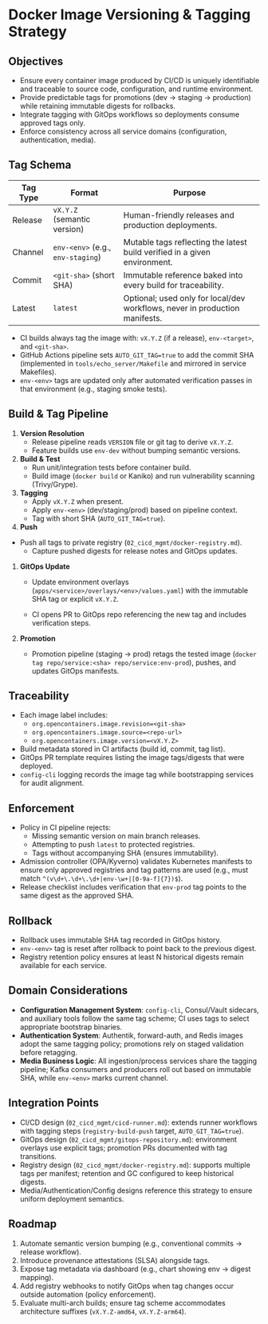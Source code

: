 # Docker Image Versioning & Tagging Strategy

## Objectives

- Ensure every container image produced by CI/CD is uniquely identifiable and traceable to source code, configuration, and runtime environment.
- Provide predictable tags for promotions (dev → staging → production) while retaining immutable digests for rollbacks.
- Integrate tagging with GitOps workflows so deployments consume approved tags only.
- Enforce consistency across all service domains (configuration, authentication, media).

## Tag Schema

| Tag Type | Format                            | Purpose                                                                     |
| -------- | --------------------------------- | --------------------------------------------------------------------------- |
| Release  | `vX.Y.Z` (semantic version)       | Human-friendly releases and production deployments.                         |
| Channel  | `env-<env>` (e.g., `env-staging`) | Mutable tags reflecting the latest build verified in a given environment.   |
| Commit   | `<git-sha>` (short SHA)           | Immutable reference baked into every build for traceability.                |
| Latest   | `latest`                          | Optional; used only for local/dev workflows, never in production manifests. |

- CI builds always tag the image with: `vX.Y.Z` (if a release), `env-<target>`, and `<git-sha>`.
- GitHub Actions pipeline sets `AUTO_GIT_TAG=true` to add the commit SHA (implemented in `tools/echo_server/Makefile` and mirrored in service Makefiles).
- `env-<env>` tags are updated only after automated verification passes in that environment (e.g., staging smoke tests).

## Build & Tag Pipeline

1. **Version Resolution**
   - Release pipeline reads `VERSION` file or git tag to derive `vX.Y.Z`.
   - Feature builds use `env-dev` without bumping semantic versions.
2. **Build & Test**
   - Run unit/integration tests before container build.
   - Build image (`docker build` or Kaniko) and run vulnerability scanning (Trivy/Grype).
3. **Tagging**
   - Apply `vX.Y.Z` when present.
   - Apply `env-<env>` (dev/staging/prod) based on pipeline context.
   - Tag with short SHA (`AUTO_GIT_TAG=true`).
4. **Push**

- Push all tags to private registry (`02_cicd_mgmt/docker-registry.md`).
  - Capture pushed digests for release notes and GitOps updates.

1. **GitOps Update**
   - Update environment overlays (`apps/<service>/overlays/<env>/values.yaml`) with the immutable SHA tag or explicit `vX.Y.Z`.

   - CI opens PR to GitOps repo referencing the new tag and includes verification steps.

2. **Promotion**
   - Promotion pipeline (staging → prod) retags the tested image (`docker tag repo/service:<sha> repo/service:env-prod`), pushes, and updates GitOps manifests.

## Traceability

- Each image label includes:
  - `org.opencontainers.image.revision=<git-sha>`
  - `org.opencontainers.image.source=<repo-url>`
  - `org.opencontainers.image.version=<vX.Y.Z>`
- Build metadata stored in CI artifacts (build id, commit, tag list).
- GitOps PR template requires listing the image tags/digests that were deployed.
- `config-cli` logging records the image tag while bootstrapping services for audit alignment.

## Enforcement

- Policy in CI pipeline rejects:
  - Missing semantic version on main branch releases.
  - Attempting to push `latest` to protected registries.
  - Tags without accompanying SHA (ensures immutability).
- Admission controller (OPA/Kyverno) validates Kubernetes manifests to ensure only approved registries and tag patterns are used (e.g., must match `^(v\d+\.\d+\.\d+|env-\w+|[0-9a-f]{7})$`).
- Release checklist includes verification that `env-prod` tag points to the same digest as the approved SHA.

## Rollback

- Rollback uses immutable SHA tag recorded in GitOps history.
- `env-<env>` tag is reset after rollback to point back to the previous digest.
- Registry retention policy ensures at least N historical digests remain available for each service.

## Domain Considerations

- **Configuration Management System**: `config-cli`, Consul/Vault sidecars, and auxiliary tools follow the same tag scheme; CI uses tags to select appropriate bootstrap binaries.
- **Authentication System**: Authentik, forward-auth, and Redis images adopt the same tagging policy; promotions rely on staged validation before retagging.
- **Media Business Logic**: All ingestion/process services share the tagging pipeline; Kafka consumers and producers roll out based on immutable SHA, while `env-<env>` marks current channel.

## Integration Points

- CI/CD design (`02_cicd_mgmt/cicd-runner.md`): extends runner workflows with tagging steps (`registry-build-push` target, `AUTO_GIT_TAG=true`).
- GitOps design (`02_cicd_mgmt/gitops-repository.md`): environment overlays use explicit tags; promotion PRs documented with tag transitions.
- Registry design (`02_cicd_mgmt/docker-registry.md`): supports multiple tags per manifest; retention and GC configured to keep historical digests.
- Media/Authentication/Config designs reference this strategy to ensure uniform deployment semantics.

## Roadmap

1. Automate semantic version bumping (e.g., conventional commits → release workflow).
2. Introduce provenance attestations (SLSA) alongside tags.
3. Expose tag metadata via dashboard (e.g., chart showing env → digest mapping).
4. Add registry webhooks to notify GitOps when tag changes occur outside automation (policy enforcement).
5. Evaluate multi-arch builds; ensure tag scheme accommodates architecture suffixes (`vX.Y.Z-amd64`, `vX.Y.Z-arm64`).
